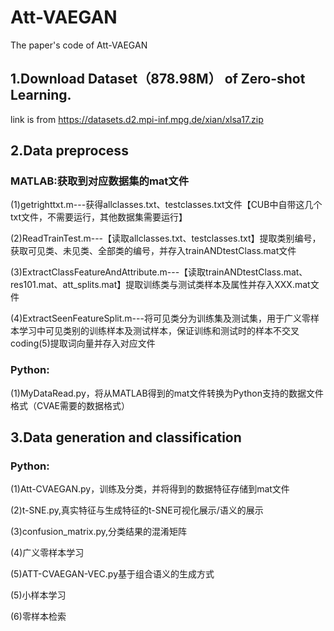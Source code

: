 # Att-VAEGAN
The paper's code of Att-VAEGAN

## 1.Download Dataset（878.98M） of Zero-shot Learning.

link is from https://datasets.d2.mpi-inf.mpg.de/xian/xlsa17.zip

## 2.Data preprocess

### MATLAB:获取到对应数据集的mat文件

(1)getrighttxt.m---获得allclasses.txt、testclasses.txt文件【CUB中自带这几个txt文件，不需要运行，其他数据集需要运行】

(2)ReadTrainTest.m---【读取allclasses.txt、testclasses.txt】提取类别编号，获取可见类、未见类、全部类的编号，并存入trainANDtestClass.mat文件

(3)ExtractClassFeatureAndAttribute.m---【读取trainANDtestClass.mat、res101.mat、att_splits.mat】提取训练类与测试类样本及属性并存入XXX.mat文件

(4)ExtractSeenFeatureSplit.m---将可见类分为训练集及测试集，用于广义零样本学习中可见类别的训练样本及测试样本，保证训练和测试时的样本不交叉
coding(5)提取词向量并存入对应文件

### Python:

(1)MyDataRead.py，将从MATLAB得到的mat文件转换为Python支持的数据文件格式（CVAE需要的数据格式）

## 3.Data generation and classification

### Python:

(1)Att-CVAEGAN.py，训练及分类，并将得到的数据特征存储到mat文件

(2)t-SNE.py,真实特征与生成特征的t-SNE可视化展示/语义的展示

(3)confusion_matrix.py,分类结果的混淆矩阵

(4)广义零样本学习

(5)ATT-CVAEGAN-VEC.py基于组合语义的生成方式

(5)小样本学习

(6)零样本检索
